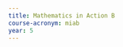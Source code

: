 ```yaml
---
title: Mathematics in Action B
course-acronym: miab
year: 5
---
```


<!-- Remove this comment and add a summary! -->

<!-- **Main topics**: -->